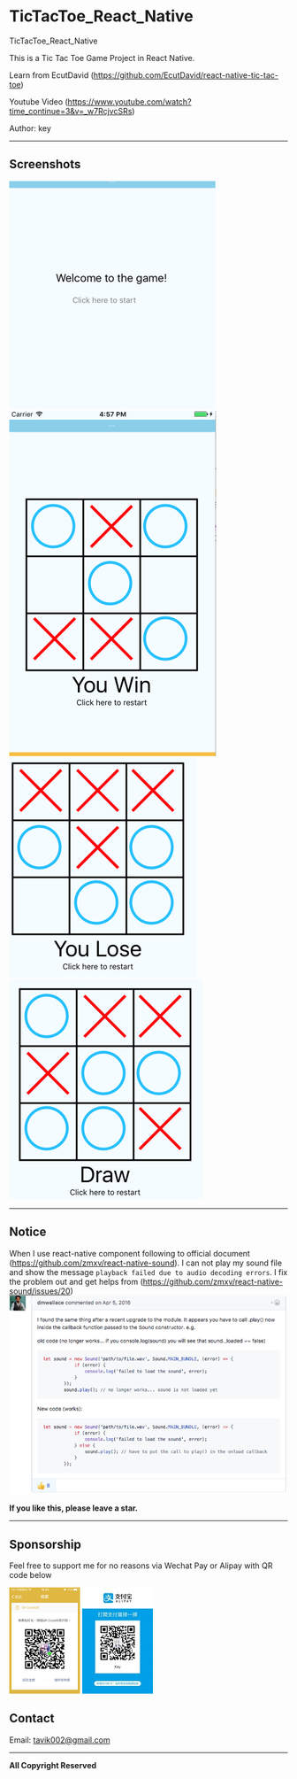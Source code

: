 # TicTacToe_React_Native

TicTacToe_React_Native

This is a Tic Tac Toe Game Project in React Native.

Learn from EcutDavid (https://github.com/EcutDavid/react-native-tic-tac-toe)

Youtube Video (https://www.youtube.com/watch?time_continue=3&v=_w7RcjvcSRs)


Author: key




-----

## Screenshots

![scr01](https://github.com/tavik000/TicTacToe_React_Native/raw/master/Screenshots/scr01.png)
![scr02](https://github.com/tavik000/TicTacToe_React_Native/raw/master/Screenshots/scr02.png)
![scr03](https://github.com/tavik000/TicTacToe_React_Native/raw/master/Screenshots/scr03.png)
![scr04](https://github.com/tavik000/TicTacToe_React_Native/raw/master/Screenshots/scr04.png)

-----

## Notice
When I use react-native component following to official document (https://github.com/zmxv/react-native-sound).
I can not play my sound file and show the message `playback failed due to audio decoding errors`.
I fix the problem out and get helps from (https://github.com/zmxv/react-native-sound/issues/20)
![problemFix](https://github.com/tavik000/TicTacToe_React_Native/raw/master/Screenshots/sound_problem.png)


**If you like this, please leave a star.**

-----

## Sponsorship
Feel free to support me for no reasons via Wechat Pay or Alipay with QR code below



![wechat pay](https://github.com/tavik000/Self_Organizing_Map/raw/master/Screenshots/wechatpay.png)
![alipay](https://github.com/tavik000/Self_Organizing_Map/raw/master/Screenshots/alipay.jpg)




## Contact



Email:  tavik002@gmail.com

-----

**All Copyright Reserved**
